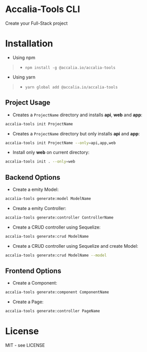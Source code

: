 # Accalia-Tools CLI
Create your Full-Stack project

# Installation

- Using npm 
> - `npm install -g @accalia.io/accalia-tools` 

- Using yarn 
> - `yarn global add @accalia.io/accalia-tools` 

## Project Usage

- Creates a `ProjectName` directory and installs **api**, **web** and **app**:
```sh
accalia-tools init ProjectName
```

- Creates a `ProjectName` directory but only installs **api** and **app**:
```sh
accalia-tools init ProjectName --only=api,app,web
```

- Install only **web** on current directory:
```sh
accalia-tools init . --only=web
```

## Backend Options
- Create a emity Model:
```sh
accalia-tools generate:model ModelName
```

- Create a emity Controller:
```sh
accalia-tools generate:controller ControllerName
```

- Create a CRUD controller using Sequelize:
```sh
accalia-tools generate:crud ModelName
```

- Create a CRUD controller using Sequelize and create Model:
```sh
accalia-tools generate:crud ModelName --model
```

## Frontend Options
- Create a Component:
```sh
accalia-tools generate:component ComponentName
```

- Create a Page:
```sh
accalia-tools generate:controller PageName
```

# License

MIT - see LICENSE